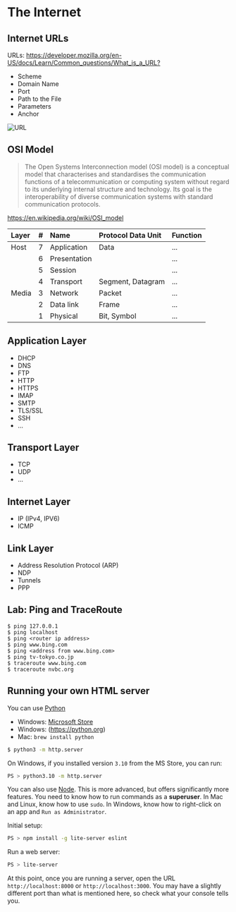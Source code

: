 # The Internet

## Internet URLs

URLs: <https://developer.mozilla.org/en-US/docs/Learn/Common_questions/What_is_a_URL?>

- Scheme
- Domain Name
- Port
- Path to the File
- Parameters
- Anchor

![URL](https://developer.mozilla.org/en-US/docs/Learn/Common_questions/What_is_a_URL/mdn-url-all.png)

## OSI Model

> The Open Systems Interconnection model (OSI model) is a conceptual model that characterises and standardises the communication functions of a telecommunication or computing system without regard to its underlying internal structure and technology. Its goal is the interoperability of diverse communication systems with standard communication protocols.

<https://en.wikipedia.org/wiki/OSI_model>

| Layer | #    | Name         | Protocol Data Unit | Function |
| :---- | :--- | :----------- | :----------------- | :------- |
| Host  | 7    | Application  | Data               | ...      |
|       | 6    | Presentation |                    | ...      |
|       | 5    | Session      |                    | ...      |
|       | 4    | Transport    | Segment, Datagram  | ...      |
| Media | 3    | Network      | Packet             | ...      |
|       | 2    | Data link    | Frame              | ...      |
|       | 1    | Physical     | Bit, Symbol        | ...      |

## Application Layer

* DHCP
* DNS
* FTP
* HTTP
* HTTPS
* IMAP
* SMTP
* TLS/SSL
* SSH
* ...

## Transport Layer

* TCP
* UDP
* ...

## Internet Layer

* IP (IPv4, IPV6)
* ICMP

## Link Layer

* Address Resolution Protocol (ARP)
* NDP
* Tunnels
* PPP

## Lab: Ping and TraceRoute

```
$ ping 127.0.0.1
$ ping localhost
$ ping <router ip address>
$ ping www.bing.com
$ ping <address from www.bing.com>
$ ping tv-tokyo.co.jp
$ traceroute www.bing.com
$ traceroute nvbc.org
```

## Running your own HTML server

You can use [Python](https://python.org)

* Windows: [Microsoft Store](https://www.microsoft.com/store/productId/9PJPW5LDXLZ5)
* Windows: (https://python.org)
* Mac: `brew install python`

```bash
$ python3 -m http.server
```

On Windows, if you installed version `3.10` from the MS Store, you can run:

```bash
PS > python3.10 -m http.server
```

You can also use [Node](https://nodejs.org). This is more advanced, but offers significantly more features. You need to know how to run commands as a **superuser**. In Mac and Linux, know how to use `sudo`. In Windows, know how to right-click on an app and `Run as Administrator`.

Initial setup:

```bash
PS > npm install -g lite-server eslint
```

Run a web server:

```bash
PS > lite-server
```

At this point, once you are running a server, open the URL `http://localhost:8000` or `http://localhost:3000`. You may have a slightly different port than what is mentioned here, so check what your console tells you.
